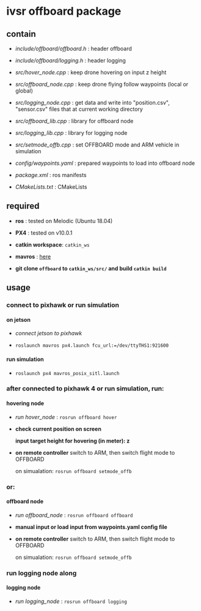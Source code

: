 # ivsr offboard package

## contain
- *include/offboard/offboard.h* : header offboard
- *include/offboard/logging.h*  : header logging

- *src/hover_node.cpp*      : keep drone hovering on input z height
- *src/offboard_node.cpp*   : keep drone flying follow waypoints (local or global)
- *src/logging_node.cpp*    : get data and write into "position.csv", "sensor.csv" files that at current working directory
- *src/offboard_lib.cpp*    : library for offboard node
- *src/logging_lib.cpp*     : library for logging node
- *src/setmode_offb.cpp*    : set OFFBOARD mode and ARM vehicle in simulation

- *config/waypoints.yaml*   : prepared waypoints to load into offboard node
- *package.xml*             : ros manifests
- *CMakeLists.txt*          : CMakeLists

## required
- **ros**             : tested on Melodic (Ubuntu 18.04)
- **PX4**             : tested on v10.0.1 
- **catkin workspace**: `catkin_ws`
- **mavros**          : [here](https://dev.px4.io/master/en/ros/mavros_installation.html)

- **git clone `offboard` to `catkin_ws/src/` and build `catkin build`**

## usage

### connect to pixhawk or run simulation
#### on jetson
- *connect jetson to pixhawk* 

- `roslaunch mavros px4.launch fcu_url:=/dev/ttyTHS1:921600`
#### run simulation
- `roslaunch px4 mavros_posix_sitl.launch`

### after connected to pixhawk 4 or run simulation, run:
#### hovering node
- *run hover_node*                 : `rosrun offboard hover`
- **check current position on screen**

  **input target height for hovering (in meter): z**
  
- **on remote controller** switch to ARM, then switch flight mode to OFFBOARD

  on simualation: `rosrun offboard setmode_offb`
### or:
#### offboard node
- *run offboard_node*                 : `rosrun offboard offboard`
- **manual input or load input from waypoints.yaml config file**
  
- **on remote controller** switch to ARM, then switch flight mode to OFFBOARD

  on simualation: `rosrun offboard setmode_offb`

### run logging node along
#### logging node
- *run logging_node*                 : `rosrun offboard logging`

